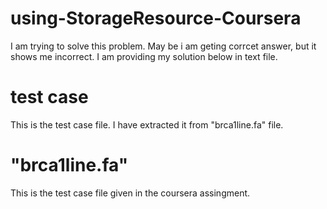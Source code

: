 # using-StorageResource-Coursera
I am trying to solve this problem. May be i am geting corrcet answer, but it shows me incorrect. I am providing my solution below in text file.  

# test case
This is the test case file. I have extracted it from "brca1line.fa" file. 

# "brca1line.fa" 
This is the test case file given in the coursera assingment.
